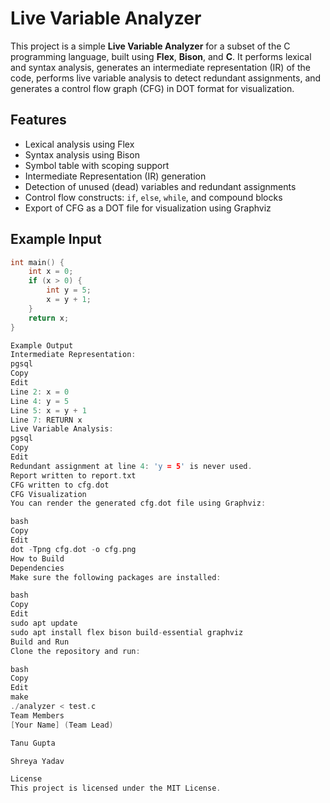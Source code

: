 # Live Variable Analyzer

This project is a simple **Live Variable Analyzer** for a subset of the C programming language, built using **Flex**, **Bison**, and **C**. It performs lexical and syntax analysis, generates an intermediate representation (IR) of the code, performs live variable analysis to detect redundant assignments, and generates a control flow graph (CFG) in DOT format for visualization.

## Features

- Lexical analysis using Flex
- Syntax analysis using Bison
- Symbol table with scoping support
- Intermediate Representation (IR) generation
- Detection of unused (dead) variables and redundant assignments
- Control flow constructs: `if`, `else`, `while`, and compound blocks
- Export of CFG as a DOT file for visualization using Graphviz

## Example Input

```c
int main() {
    int x = 0;
    if (x > 0) {
        int y = 5;
        x = y + 1;
    }
    return x;
}

Example Output
Intermediate Representation:
pgsql
Copy
Edit
Line 2: x = 0
Line 4: y = 5
Line 5: x = y + 1
Line 7: RETURN x
Live Variable Analysis:
pgsql
Copy
Edit
Redundant assignment at line 4: 'y = 5' is never used.
Report written to report.txt
CFG written to cfg.dot
CFG Visualization
You can render the generated cfg.dot file using Graphviz:

bash
Copy
Edit
dot -Tpng cfg.dot -o cfg.png
How to Build
Dependencies
Make sure the following packages are installed:

bash
Copy
Edit
sudo apt update
sudo apt install flex bison build-essential graphviz
Build and Run
Clone the repository and run:

bash
Copy
Edit
make
./analyzer < test.c
Team Members
[Your Name] (Team Lead)

Tanu Gupta

Shreya Yadav

License
This project is licensed under the MIT License.

